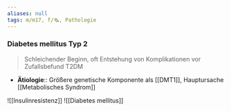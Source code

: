 ```yaml
---
aliases: null
tags: m/m17, f/🗞️, Pathologie
---
```

### Diabetes mellitus Typ 2
> Schleichender Beginn, oft Entstehung von Komplikationen vor Zufallsbefund T2DM
- **Ätiologie**:: Größere genetische Komponente als [[DMT1]], Hauptursache [[Metabolisches Syndrom]]

![[Insulinresistenz]]
![[Diabetes mellitus]]